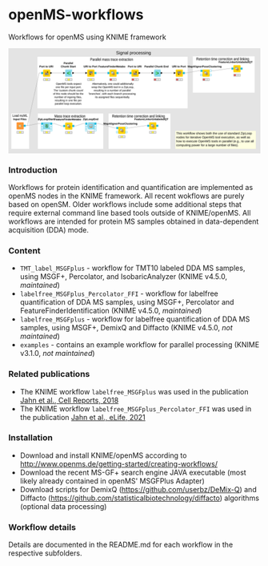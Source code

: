 # openMS-workflows

Workflows for openMS using KNIME framework

<img src="examples/workflow.png" width="550px" style="display: block; margin: auto;" />

### Introduction

Workflows for protein identification and quantification are implemented as openMS nodes in the KNIME framework. 
All recent wokflows are purely based on openSM. Older workflows include some additional steps that require external command line based tools outside of KNIME/openMS.
All workflows are intended for protein MS samples obtained in data-dependent acquisition (DDA) mode.

### Content

- `TMT_label_MSGFplus` - workflow for TMT10 labeled DDA MS samples, using MSGF+, Percolator, and IsobaricAnalyzer (KNIME v4.5.0, *maintained*)
- `labelfree_MSGFplus_Percolator_FFI` - workflow for labelfree quantification of DDA MS samples, using MSGF+, Percolator and FeatureFinderIdentification (KNIME v4.5.0, *maintained*)
- `labelfree_MSGFplus` - workflow for labelfree quantification of DDA MS samples, using MSGF+, DemixQ and Diffacto (KNIME v4.5.0, *not maintained*)
- `examples` - contains an example workflow for parallel processing (KNIME v3.1.0, *not maintained*)


### Related publications

- The KNIME workflow `labelfree_MSGFplus` was used in the publication [Jahn et al., Cell Reports, 2018](https://www.cell.com/cell-reports/fulltext/S2211-1247(18)31485-2)
- The KNIME workflow `labelfree_MSGFplus_Percolator_FFI` was used in the publication [Jahn et al., eLife, 2021](https://www.cell.com/cell-reports/fulltext/S2211-1247(18)31485-2)

### Installation

- Download and install KNIME/openMS according to http://www.openms.de/getting-started/creating-workflows/
- Download the recent MS-GF+ search engine JAVA executable (most likely already contained in openMS' MSGFPlus Adapter)
- Download scripts for DemixQ (https://github.com/userbz/DeMix-Q) and Diffacto (https://github.com/statisticalbiotechnology/diffacto) algorithms (optional data processing)

### Workflow details

Details are documented in the README.md for each workflow in the respective subfolders.
